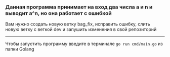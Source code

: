 ### Данная программа принимает на вход два числа **a** и **n** и выводит a^n, но она работает с ошибкой

Вам нужно создать новую ветку bag_fix, исправить ошибку, слить новую ветку с веткой dev и запушить изменения в свой репозиторий
___

Чтобы запустить программу введите в терминале `go run cmd/main.go` из папки Golang